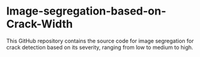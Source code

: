 # Image-segregation-based-on-Crack-Width
This GitHub repository contains the source code for image segregation for crack detection based on its severity, ranging from low to medium to high. 
